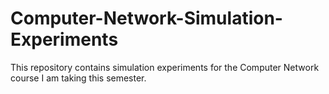 # Computer-Network-Simulation-Experiments
This repository contains simulation experiments for the Computer Network course I am taking this semester.
